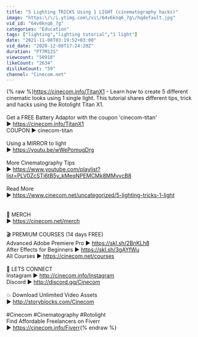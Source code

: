 ```yaml
---
title: "5 Lighting TRICKS Using 1 LIGHT (cinematography hacks)"
image: "https:\/\/i.ytimg.com\/vi\/64v6knq6_7g\/hqdefault.jpg"
vid_id: "64v6knq6_7g"
categories: "Education"
tags: ["lighting","lighting tutorial","1 light"]
date: "2021-11-08T03:19:52+03:00"
vid_date: "2020-12-08T17:24:20Z"
duration: "PT7M12S"
viewcount: "50918"
likeCount: "2634"
dislikeCount: "59"
channel: "Cinecom.net"
---
```

{% raw %}<a rel="nofollow" target="blank" href="https://cinecom.info/TitanX1">https://cinecom.info/TitanX1</a> - Learn how to create 5 different cinematic looks using 1 single light. This tutorial shares different tips, trick and hacks using the Rotolight Titan X1.<br /><br />Get a FREE Battery Adaptor with the coupon 'cinecom-titan'<br />► <a rel="nofollow" target="blank" href="https://cinecom.info/TitanX1">https://cinecom.info/TitanX1</a><br />COUPON ► cinecom-titan<br /><br />Using a MIRROR to light<br />► <a rel="nofollow" target="blank" href="https://youtu.be/wWePomugDrg">https://youtu.be/wWePomugDrg</a><br /><br />More Cinematography Tips<br />► <a rel="nofollow" target="blank" href="https://www.youtube.com/playlist?list=PLV0ZcSTi6tB5v_kMeqNPEMCMk8MMyvcB8">https://www.youtube.com/playlist?list=PLV0ZcSTi6tB5v_kMeqNPEMCMk8MMyvcB8</a><br /><br />Read More<br />► <a rel="nofollow" target="blank" href="https://www.cinecom.net/uncategorized/5-lighting-tricks-1-light">https://www.cinecom.net/uncategorized/5-lighting-tricks-1-light</a><br /><br /><br />👕 MERCH<br />►  <a rel="nofollow" target="blank" href="https://cinecom.net/merch">https://cinecom.net/merch</a><br /><br />🎬 PREMIUM COURSES (14 days FREE)<br />Advanced Adobe Premiere Pro ► <a rel="nofollow" target="blank" href="https://skl.sh/2BnKLh8">https://skl.sh/2BnKLh8</a><br />After Effects for Beginners ► <a rel="nofollow" target="blank" href="https://skl.sh/3gAYfWu">https://skl.sh/3gAYfWu</a><br />All Courses ► <a rel="nofollow" target="blank" href="https://cinecom.net/courses">https://cinecom.net/courses</a><br /><br />💙 LETS CONNECT<br />Instagram ► <a rel="nofollow" target="blank" href="http://cinecom.info/Instagram">http://cinecom.info/Instagram</a><br />Discord ► <a rel="nofollow" target="blank" href="http://discord.gg/Cinecom">http://discord.gg/Cinecom</a><br /><br />💥 Download Unlimited Video Assets<br />► <a rel="nofollow" target="blank" href="http://storyblocks.com/Cinecom">http://storyblocks.com/Cinecom</a><br /><br />#Cinecom #Cinematography #Rotolight<br />Find Affordable Freelancers on Fiverr<br />► <a rel="nofollow" target="blank" href="https://cinecom.info/Fiverr">https://cinecom.info/Fiverr</a>{% endraw %}
